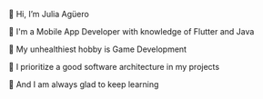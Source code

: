 👋 Hi, I’m Julia Agüero

📱 I'm a Mobile App Developer with knowledge of Flutter and Java

👾 My unhealthiest hobby is Game Development

📑 I prioritize a good software architecture in my projects

🌱 And I am always glad to keep learning


<!---
parkoriann/parkoriann is a ✨ special ✨ repository because its `README.md` (this file) appears on your GitHub profile.
You can click the Preview link to take a look at your changes.
--->
